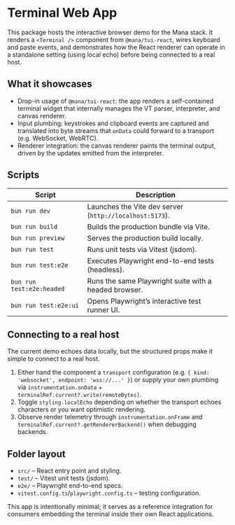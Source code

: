 # Terminal Web App

This package hosts the interactive browser demo for the Mana stack. It renders a `<Terminal />` component from `@mana/tui-react`, wires keyboard and paste events, and demonstrates how the React renderer can operate in a standalone setting (using local echo) before being connected to a real host.

## What it showcases

- Drop-in usage of `@mana/tui-react`: the app renders a self-contained terminal widget that internally manages the VT parser, interpreter, and canvas renderer.
- Input plumbing: keystrokes and clipboard events are captured and translated into byte streams that `onData` could forward to a transport (e.g. WebSocket, WebRTC).
- Renderer integration: the canvas renderer paints the terminal output, driven by the updates emitted from the interpreter.

## Scripts

| Script | Description |
| --- | --- |
| `bun run dev` | Launches the Vite dev server (`http://localhost:5173`). |
| `bun run build` | Builds the production bundle via Vite. |
| `bun run preview` | Serves the production build locally. |
| `bun run test` | Runs unit tests via Vitest (jsdom). |
| `bun run test:e2e` | Executes Playwright end-to-end tests (headless). |
| `bun run test:e2e:headed` | Runs the same Playwright suite with a headed browser. |
| `bun run test:e2e:ui` | Opens Playwright’s interactive test runner UI. |

## Connecting to a real host

The current demo echoes data locally, but the structured props make it simple to connect to a real host.

1. Either hand the component a `transport` configuration (e.g. `{ kind: 'websocket', endpoint: 'wss://...' }`) or supply your own plumbing via `instrumentation.onData` + `terminalRef.current?.write(remoteBytes)`.
2. Toggle `styling.localEcho` depending on whether the transport echoes characters or you want optimistic rendering.
3. Observe render telemetry through `instrumentation.onFrame` and `terminalRef.current?.getRendererBackend()` when debugging backends.

## Folder layout

- `src/` – React entry point and styling.
- `test/` – Vitest unit tests (jsdom).
- `e2e/` – Playwright end-to-end specs.
- `vitest.config.ts`/`playwright.config.ts` – testing configuration.

This app is intentionally minimal; it serves as a reference integration for consumers embedding the terminal inside their own React applications.
